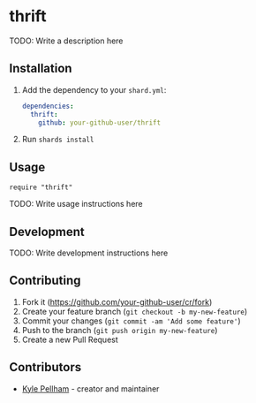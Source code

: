 # thrift

TODO: Write a description here

## Installation

1. Add the dependency to your `shard.yml`:

   ```yaml
   dependencies:
     thrift:
       github: your-github-user/thrift
   ```

2. Run `shards install`

## Usage

```crystal
require "thrift"
```

TODO: Write usage instructions here

## Development

TODO: Write development instructions here

## Contributing

1. Fork it (<https://github.com/your-github-user/cr/fork>)
2. Create your feature branch (`git checkout -b my-new-feature`)
3. Commit your changes (`git commit -am 'Add some feature'`)
4. Push to the branch (`git push origin my-new-feature`)
5. Create a new Pull Request

## Contributors

- [Kyle Pellham](https://github.com/your-github-user) - creator and maintainer
